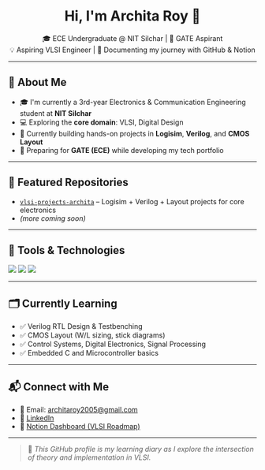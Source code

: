 <h1 align="center">Hi, I'm Archita Roy 👋</h1>

<p align="center">
  🎓 ECE Undergraduate @ NIT Silchar | 🧠 GATE Aspirant <br>
  💡 Aspiring VLSI Engineer | 📘 Documenting my journey with GitHub & Notion
</p>

---

## 🚀 About Me

- 🎓 I'm currently a 3rd-year Electronics & Communication Engineering student at **NIT Silchar**
- 💻 Exploring the **core domain**: VLSI, Digital Design
- 🔬 Currently building hands-on projects in **Logisim**, **Verilog**, and **CMOS Layout**
- 🧠 Preparing for **GATE (ECE)** while developing my tech portfolio

---

## 📂 Featured Repositories

- [`vlsi-projects-archita`](https://github.com/archita-2005/vlsi-projects-archita) – Logisim + Verilog + Layout projects for core electronics
- *(more coming soon)*

---

## 🧰 Tools & Technologies

<p>
  <img src="https://img.shields.io/badge/Language-Verilog-orange?style=flat-square" />
  <img src="https://img.shields.io/badge/Tool-Logisim-blue?style=flat-square" />
  <img src="https://img.shields.io/badge/Layout-Microwind%20%7C%20ElectricVLSI-green?style=flat-square" />
</p>

---

## 🗂️ Currently Learning

- ✅ Verilog RTL Design & Testbenching
- ✅ CMOS Layout (W/L sizing, stick diagrams)
- ✅ Control Systems, Digital Electronics, Signal Processing
- ✅ Embedded C and Microcontroller basics

---

## 📬 Connect with Me

- 📧 Email: architaroy2005@gmail.com  
- 💼 [LinkedIn](https://linkedin.com/archita-royy/)  
- 📘 [Notion Dashboard (VLSI Roadmap)](https://occipital-whale-50c.notion.site/VLSI-GATE-2026-Dashboard-22b0e588c5d780f3bb58eac8b304c89a)

---

> 🌱 *This GitHub profile is my learning diary as I explore the intersection of theory and implementation in VLSI.*
